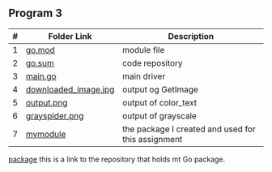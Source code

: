 ## Program 3





|   #   | Folder Link |  Description |
| :---: | ----------- | ---------------------- |
|   1   |   [go.mod](https://github.com/jorcsan/4143-PLC/blob/main/Assignments/P03/go.mod) |  module file |
|   2   |   [go.sum](https://github.com/jorcsan/4143-PLC/blob/main/Assignments/P03/go.sum)| code repository|
|   3   |   [main.go](https://github.com/jorcsan/4143-PLC/blob/main/Assignments/P03/main.go)  |  main driver             |
|   4   |   [downloaded_image.jpg](https://github.com/jorcsan/4143-PLC/blob/main/Assignments/P03/downloaded_image.jpg)  |    output og GetImage |
|   5   |   [output.png](https://github.com/jorcsan/4143-PLC/blob/main/Assignments/P03/output.png)  |    output of color_text  |
|   6   |   [grayspider.png](https://github.com/jorcsan/4143-PLC/blob/main/Assignments/P03/grayspider.png)  |    output of grayscale |
|   7   |   [mymodule](https://github.com/jorcsan/mymodule)  |    the package I created and used for this assignment |



[package](https://github.com/jorcsan/mymodule) this is a link to the repository that holds mt Go package.
